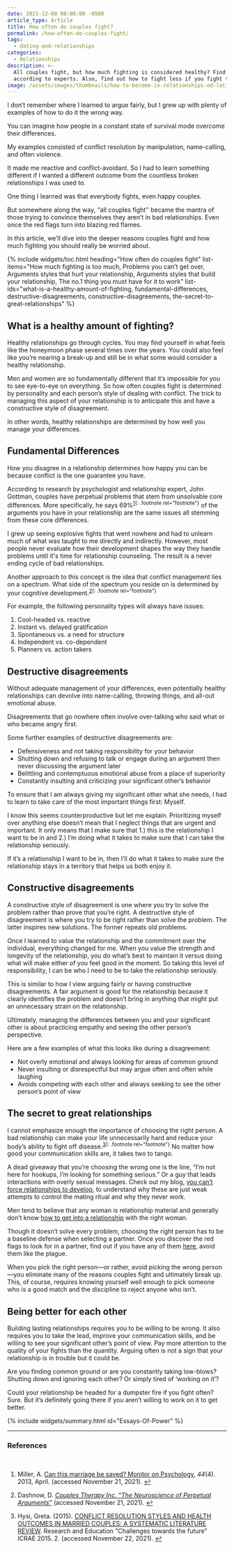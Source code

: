 ```yaml
---
date: 2021-12-08 08:00:00 -0500
article_type: Article
title: How often do couples fight?
permalink: /how-often-do-couples-fight/
tags:
  - dating-and-relationships
categories:
  - Relationships
description: >-
  All couples fight, but how much fighting is considered healthy? Find out here
  according to experts. Also, find out how to fight less if you fight too much.
image: /assets/images/thumbnails/how-to-become-in-relationships-ed-latimore.jpg
---
```

I don’t remember where I learned to argue fairly, but I grew up with plenty of examples of how to do it the wrong way.

You can imagine how people in a constant state of survival mode overcome their differences.

My examples consisted of conflict resolution by manipulation, name-calling, and often violence.

It made me reactive and conflict-avoidant. So I had to learn something different if I wanted a different outcome from the countless broken relationships I was used to.

One thing I learned was that everybody fights, even happy couples.

But somewhere along the way, ‘’all couples fight’’ became the mantra of those trying to convince themselves they aren’t in bad relationships. Even once the red flags turn into blazing red flames.

In this article, we’ll dive into the deeper reasons couples fight and how much fighting you should really be worried about.

{% include widgets/toc.html heading="How often do couples fight" list-items="How much fighting is too much, Problems you can’t get over, Arguments styles that hurt your relationship, Arguments styles that build your relationship, The no.1 thing you must have for it to work" list-ids="what-is-a-healthy-amount-of-fighting, fundamental-differences, destructive-disagreements, constructive-disagreements, the-secret-to-great-relationships" %}

## What is a healthy amount of fighting?

Healthy relationships go through cycles. You may find yourself in what feels like the honeymoon phase several times over the years. You could also feel like you’re nearing a break-up and still be in what some would consider a healthy relationship.

Men and women are so fundamentally different that it’s impossible for you to see eye-to-eye on everything. So how often couples fight is determined by personality and each person’s style of dealing with conflict. The trick to managing this aspect of your relationship is to anticipate this and have a constructive style of disagreement.

In other words, healthy relationships are determined by how well you manage your differences.

## Fundamental Differences

How you disagree in a relationship determines how happy you can be because conflict is the one guarantee you have.

According to research by psychologist and relationship expert, John Gottman, couples have perpetual problems that stem from unsolvable core differences. More specifically, he says 69%<sup>[1](#fn:1){: .footnote rel="footnote"}</sup> of the arguments you have in your relationship are the same issues all stemming from these core differences.

I grew up seeing explosive fights that went nowhere and had to unlearn much of what was taught to me directly and indirectly. However, most people never evaluate how their development shapes the way they handle problems until it's time for relationship counseling. The result is a never ending cycle of bad relationships.

Another approach to this concept is the idea that conflict management lies on a spectrum. What side of the spectrum you reside on is determined by your cognitive development.<sup>[2](#fn:2){: .footnote rel="footnote"}</sup>

For example, the following personality types will always have issues:

1. Cool-headed vs. reactive
2. Instant vs. delayed gratification
3. Spontaneous vs. a need for structure
4. Independent vs. co-dependent
5. Planners vs. action takers

## Destructive disagreements

Without adequate management of your differences, even potentially healthy relationships can devolve into name-calling, throwing things, and all-out emotional abuse.

Disagreements that go nowhere often involve over-talking who said what or who became angry first.

Some further examples of destructive disagreements are:

* Defensiveness and not taking responsibility for your behavior
* Shutting down and refusing to talk or engage during an argument then never discussing the argument later
* Belittling and contemptuous emotional abuse from a place of superiority
* Constantly insulting and criticizing your significant other’s behavior

To ensure that I am always giving my significant other what she needs, I had to learn to take care of the most important things first: Myself.

I know this seems counterproductive but let me explain. Prioritizing myself over anything else doesn’t mean that I neglect things that are urgent and important. It only means that I make sure that 1.) this is the relationship I want to be in and 2.) I’m doing what it takes to make sure that I can take the relationship seriously.

If it’s a relationship I want to be in, then I’ll do what it takes to make sure the relationship stays in a territory that helps us both enjoy it.

## Constructive disagreements

A constructive style of disagreement is one where you try to solve the problem rather than prove that you’re right. A destructive style of disagreement is where you try to be right rather than solve the problem. The latter inspires new solutions. The former repeats old problems.

Once I learned to value the relationship and the commitment over the individual, everything changed for me. When you value the strength and longevity of the relationship, you do what’s best to maintain it versus doing what will make either of you feel good in the moment. So taking this level of responsibility, I can be who I need to be to take the relationship seriously.

This is similar to how I view arguing fairly or having constructive disagreements. A fair argument is good for the relationship because it clearly identifies the problem and doesn’t bring in anything that might put an unnecessary strain on the relationship.

Ultimately, managing the differences between you and your significant other is about practicing empathy and seeing the other person’s perspective.

Here are a few examples of what this looks like during a disagreement:

* Not overly emotional and always looking for areas of common ground
* Never insulting or disrespectful but may argue often and often while laughing
* Avoids competing with each other and always seeking to see the other person’s point of view

## The secret to great relationships

I cannot emphasize enough the importance of choosing the right person. A bad relationship can make your life unnecessarily hard and reduce your body’s ability to fight off disease.<sup>[3](#fn:3){: .footnote rel="footnote"}</sup> No matter how good your communication skills are, it takes two to tango.

A dead giveaway that you’re choosing the wrong one is the line, “I’m not here for hookups, I’m looking for something serious.” Or a guy that leads interactions with overly sexual messages. Check out my blog, [you can’t force relationships to develop](https://edlatimore.com/you-cant-force-relationships-to-develop/), to understand why these are just weak attempts to control the mating ritual and why they never work.

Men tend to believe that any woman is relationship material and generally don’t know [how to get into a relationship](https://edlatimore.com/how-to-get-into-a-relationship/) with the right woman.

Though it doesn’t solve every problem, choosing the right person has to be a baseline defense when selecting a partner. Once you discover the red flags to look for in a partner, find out if you have any of them [here](https://edlatimore.com/red-flags-in-men/), avoid them like the plague.

When you pick the right person—or rather, avoid picking the wrong person—you eliminate many of the reasons couples fight and ultimately break up. This, of course, requires knowing yourself well enough to pick someone who is a good match and the discipline to reject anyone who isn’t.

## Being better for each other

Building lasting relationships requires you to be willing to be wrong. It also requires you to take the lead, improve your communication skills, and be willing to see your significant other’s point of view. Pay more attention to the quality of your fights than the quantity. Arguing often is not a sign that your relationship is in trouble but it could be.

Are you finding common ground or are you constantly taking low-blows? Shutting down and ignoring each other? Or simply tired of ‘working on it’?

Could your relationship be headed for a dumpster fire if you fight often? Sure. But it’s definitely going there if you aren’t willing to work on it to get better.

{% include widgets/summary.html id="Essays-Of-Power" %}

---

### References

​

<div class="footnotes" role="doc-endnotes"><ol><li id="fn:1" role="doc-endnote"><p>Miller, A. <a href="http://www.apa.org/monitor/2013/04/marriage">Can this marriage be saved? Monitor on Psychology</a>, <em>44</em>(4). 2013, April. (accessed November 21, 2021).&nbsp;<a class="reversefootnote" role="doc-backlink" href="#fnref:1">↩</a></p></li><li id="fn:2" role="doc-endnote"><p>Dashnow, D. <em><a href="https://www.couplestherapyinc.com/the-neuroscience-of-perpetual-marital-problems/">Couples Therapy Inc. &ldquo;The Neuroscience of Perpetual Arguments&rdquo;</a></em> (accessed November 21, 2021).&nbsp;<a class="reversefootnote" role="doc-backlink" href="#fnref:2">↩</a></p></li><li id="fn:3" role="doc-endnote"><p>Hysi, Greta. (2015). <a href="https://www.researchgate.net/publication/304246577_CONFLICT_RESOLUTION_STYLES_AND_HEALTH_OUTCOMES_IN_MARRIED_COUPLES_A_SYSTEMATIC_LITERATURE_REVIEW">CONFLICT RESOLUTION STYLES AND HEALTH OUTCOMES IN MARRIED COUPLES: A SYSTEMATIC LITERATURE REVIEW</a>. Research and Education "Challenges towards the future" ICRAE 2015. 2. (accessed November 22, 2021).&nbsp;<a class="reversefootnote" role="doc-backlink" href="#fnref:3">↩</a></p></li></ol></div>